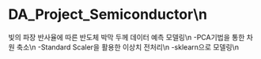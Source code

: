 # DA_Project_Semiconductor\n
빛의 파장 반사율에 따른 반도체 박막 두께 데이터 예측 모델링\n
-PCA기법을 통한 차원 축소\n
-Standard Scaler을 활용한 이상치 전처리\n
-sklearn으로 모델링\n

